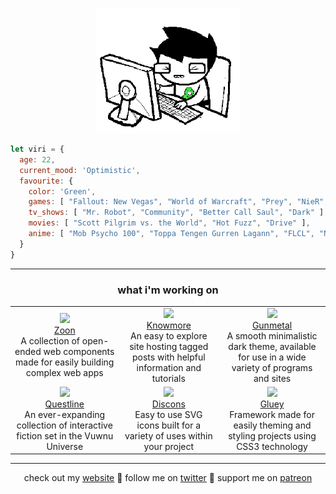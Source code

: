 <p align="center"><img src="https://github.com/v1r1/imgs-with-transparent-backgrounds/blob/master/games/gifs/john_typing.gif?raw=true" height="200"></p>

```javascript
let viri = {
  age: 22,
  current_mood: 'Optimistic',
  favourite: {
    color: 'Green',
    games: [ "Fallout: New Vegas", "World of Warcraft", "Prey", "NieR", "Bloodborne", "Dark Souls 3" ],
    tv_shows: [ "Mr. Robot", "Community", "Better Call Saul", "Dark" ],
    movies: [ "Scott Pilgrim vs. the World", "Hot Fuzz", "Drive" ],
    anime: [ "Mob Psycho 100", "Toppa Tengen Gurren Lagann", "FLCL", "Nichijou" ]
  }
}
```

<hr>
<h3 align="center">what i'm working on</h3>
<table style="table-layout: fixed;">
  <tr>
    <td align="center"><a href="https://github.com/vuwnu/zoon"><img width="100px" src="https://zoon.vuw.nu/icon.png"><br>Zoon</a><br>
      A collection of open-ended web components made for easily building complex web apps</td>
    <td align="center"><a href="https://github.com/vuwnu/knowmore"><img width="100px" src="https://knowmore.vuw.nu/icon.png"><br>Knowmore</a><br>
      An easy to explore site hosting tagged posts with helpful information and tutorials</td>
    <td align="center"><a href="https://github.com/vuwnu/gunmetal"><img width="100px" src="https://gunmetal.vuw.nu/icon.png"><br>Gunmetal</a><br>
      A smooth minimalistic dark theme, available for use in a wide variety of programs and sites</td>
  </tr>
  <tr>
    <td align="center"><a href="https://github.com/vuwnu/questline"><img width="100px" src="http://vuwnu.cloud/i/questline.png"><br>Questline</a><br>
      An ever-expanding collection of interactive fiction set in the Vuwnu Universe</td>
    <td align="center"><a href="https://github.com/vuwnu/glif"><img width="100px" src="http://vuwnu.cloud/i/unknown.png"><br>Discons</a><br>
      Easy to use SVG icons built for a variety of uses within your project</td>
    <td align="center"><a href="https://github.com/vuwnu/gluey"><img width="100px" src="http://vuwnu.cloud/i/unknown.png"><br>Gluey</a><br>
      Framework made for easily theming and styling projects using CSS3 technology</td>
  </tr>
</table>
  
<hr>

<p align="center">
  check out my <a href="https://viri.space">website</a> 🔷
  follow me on <a href="https://twitter.com/_viri_">twitter</a> 🔷
  support me on <a href="https://patreon.com/vuwnu">patreon</a>
</p>
